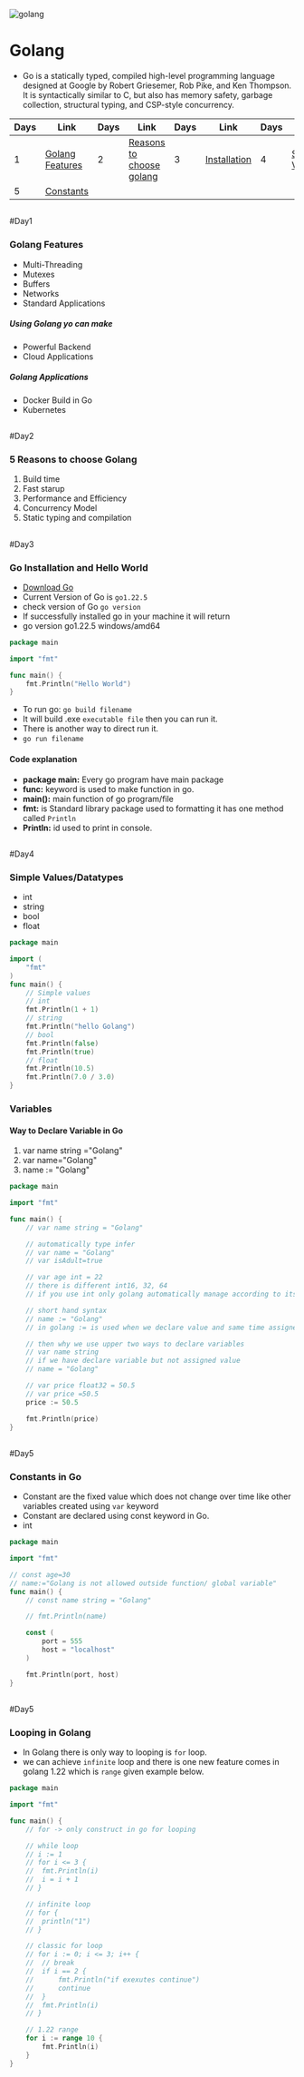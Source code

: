 ![golang](https://go.dev/images/go-logo-white.svg)

# Golang

- Go is a statically typed, compiled high-level programming language designed at Google by Robert Griesemer, Rob Pike, and Ken Thompson. It is syntactically similar to C, but also has memory safety, garbage collection, structural typing, and CSP-style concurrency.

|Days|Link|Days|Link|Days|Link|Days|Link|
|---|---|---|---|---|---|---|---|
|1|[Golang Features](#golang-features)|2|[Reasons to choose golang](#5-reasons-to-choose-golang)|3|[Installation](#go-installation-and-hello-world)|4|[Simple Variables](#simple-valuesdatatypes)|
|5|[Constants](#constants-in-go)|

##

#Day1

### Golang Features

- Multi-Threading
- Mutexes
- Buffers
- Networks
- Standard Applications

##### Using Golang yo can make

- Powerful Backend
- Cloud Applications

##### Golang Applications

- Docker Build in Go
- Kubernetes

##

#Day2

### 5 Reasons to choose Golang

1. Build time
1. Fast starup
1. Performance and Efficiency
1. Concurrency Model
1. Static typing and compilation

##

#Day3

### Go Installation and Hello World

- [Download Go](https://go.dev/dl/)
- Current Version of Go is `go1.22.5`
- check version of Go `go version`
- If successfully installed go in your machine it will return
- go version go1.22.5 windows/amd64

```go
package main

import "fmt"

func main() {
	fmt.Println("Hello World")
}
```

- To run go: `go build filename`
- It will build .exe `executable file` then you can run it.
- There is another way to direct run it.
- `go run filename`

#### Code explanation

- **package main:** Every go program have main package
- **func:** keyword is used to make function in go.
- **main():** main function of go program/file
- **fmt:** is Standard library package used to formatting it has one method called `Println`
- **Println:** id used to print in console.


##

#Day4
### Simple Values/Datatypes
- int
- string
- bool
- float

```go
package main

import (
	"fmt"
)
func main() {
	// Simple values
	// int
	fmt.Println(1 + 1)
	// string
	fmt.Println("hello Golang")
	// bool
	fmt.Println(false)
	fmt.Println(true)
	// float
	fmt.Println(10.5)
	fmt.Println(7.0 / 3.0)
}

```
### Variables
#### Way to Declare Variable in Go
1. var name string ="Golang"
1. var name="Golang"
1. name := "Golang"

```go
package main

import "fmt"

func main() {
	// var name string = "Golang"

	// automatically type infer
	// var name = "Golang"
	// var isAdult=true

	// var age int = 22
	// there is different int16, 32, 64
	// if you use int only golang automatically manage according to its assign value internally

	// short hand syntax
	// name := "Golang"
	// in golang := is used when we declare value and same time assigned into it

	// then why we use upper two ways to declare variables
	// var name string
	// if we have declare variable but not assigned value
	// name = "Golang"

	// var price float32 = 50.5
	// var price =50.5
	price := 50.5

	fmt.Println(price)
}
```

##

#Day5
### Constants in Go
- Constant are the fixed value which does not change over time like other variables created using `var` keyword
- Constant are declared using const keyword in Go.
- int

```go
package main

import "fmt"

// const age=30
// name:="Golang is not allowed outside function/ global variable"
func main() {
	// const name string = "Golang"

	// fmt.Println(name)

	const (
		port = 555
		host = "localhost"
	)

	fmt.Println(port, host)
}
```

##

#Day5
### Looping in Golang
- In Golang there is only way to looping is `for` loop.
- we can achieve `infinite` loop and there is one new feature comes in golang 1.22 which is `range` given example below.

```go
package main

import "fmt"

func main() {
	// for -> only construct in go for looping

	// while loop
	// i := 1
	// for i <= 3 {
	// 	fmt.Println(i)
	// 	i = i + 1
	// }

	// infinite loop
	// for {
	// 	println("1")
	// }

	// classic for loop
	// for i := 0; i <= 3; i++ {
	// 	// break
	// 	if i == 2 {
	// 		fmt.Println("if exexutes continue")
	// 		continue
	// 	}
	// 	fmt.Println(i)
	// }

	// 1.22 range
	for i := range 10 {
		fmt.Println(i)
	}
}
```